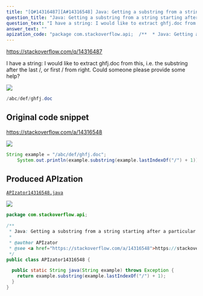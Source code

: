 ```yaml
---
title: "[Q#14316487][A#14316548] Java: Getting a substring from a string starting after a particular character"
question_title: "Java: Getting a substring from a string starting after a particular character"
question_text: "I have a string: I would like to extract ghfj.doc from this, i.e. the substring after the last /, or first / from right. Could someone please provide some help?"
answer_text: ""
apization_code: "package com.stackoverflow.api;  /**  * Java: Getting a substring from a string starting after a particular character  *  * @author APIzator  * @see <a href=\"https://stackoverflow.com/a/14316548\">https://stackoverflow.com/a/14316548</a>  */ public class APIzator14316548 {    public static String java(String example) throws Exception {     return example.substring(example.lastIndexOf(\"/\") + 1);   } }"
---
```


https://stackoverflow.com/q/14316487

I have a string:
I would like to extract ghfj.doc from this, i.e. the substring after the last /, or first / from right.
Could someone please provide some help?


<div class="code-logo"><img src="/stackoverflow.png" /></div>

```java
/abc/def/ghfj.doc
```


## Original code snippet

https://stackoverflow.com/a/14316548



<div class="code-logo"><img src="/stackoverflow.png" /></div>

```java
String example = "/abc/def/ghfj.doc";
    System.out.println(example.substring(example.lastIndexOf("/") + 1));
```

## Produced APIzation

[`APIzator14316548.java`](https://github.com/pasqualesalza/apization-temp/raw/main/data/search/APIzator14316548.java)

<div class="code-logo"><img src="/apizator.png" /></div>

```java
package com.stackoverflow.api;

/**
 * Java: Getting a substring from a string starting after a particular character
 *
 * @author APIzator
 * @see <a href="https://stackoverflow.com/a/14316548">https://stackoverflow.com/a/14316548</a>
 */
public class APIzator14316548 {

  public static String java(String example) throws Exception {
    return example.substring(example.lastIndexOf("/") + 1);
  }
}

```